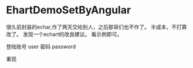 # EhartDemoSetByAngular
很久前封装的echar,作了两天交给别人，之后那哥们也不作了。
半成本，不打算改了。
发现一个echart的改良建议。
看示例即可。

登陆账号 user
密码 password

重现


